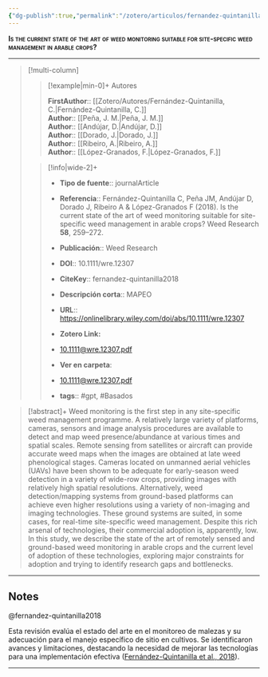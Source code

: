 ```yaml
---
{"dg-publish":true,"permalink":"/zotero/articulos/fernandez-quintanilla2018/","title":"Is the current state of the art of weed monitoring suitable for site-specific weed management in arable crops?","tags":["#zotero"]}
---
```



<span style="font-variant:small-caps; font-weight: bold;">Is the current state of the art of weed monitoring suitable for site-specific weed management in arable crops?</span>

---


> [!multi-column]
>
>> [!example|min-0]+ Autores
>> 
>> **FirstAuthor**:: [[Zotero/Autores/Fernández-Quintanilla, C.\|Fernández-Quintanilla, C.]]  
>> **Author**:: [[Peña, J. M.\|Peña, J. M.]]  
>> **Author**:: [[Andújar, D.\|Andújar, D.]]  
>> **Author**:: [[Dorado, J.\|Dorado, J.]]  
>> **Author**:: [[Ribeiro, A.\|Ribeiro, A.]]  
>> **Author**:: [[López-Granados, F.\|López-Granados, F.]]  
 >
>
>> [!info|wide-2]+
>>
>> - **Tipo de fuente**:: journalArticle
>> - **Referencia**:: Fernández-Quintanilla C, Peña JM, Andújar D, Dorado J, Ribeiro A & López-Granados F (2018). Is the current state of the art of weed monitoring suitable for site-specific weed management in arable crops? Weed Research **58**, 259–272.
>> - **Publicación**:: Weed Research
>> - **DOI**:: 10.1111/wre.12307
>> - **CiteKey**:: fernandez-quintanilla2018
>> - **Descripción corta**:: MAPEO
>> - **URL**:: https://onlinelibrary.wiley.com/doi/abs/10.1111/wre.12307
>> - **Zotero Link:** 
>> - [10.1111@wre.12307.pdf](zotero://select/library/items/FWFJVHFL)
>>
>> - **Ver en carpeta**: 
>> - [10.1111@wre.12307.pdf](file://J:\OneDrive\Articulos\10.1111@wre.12307.pdf)
>> - **tags**:: #gpt, #Basados



> [!abstract]+ 
>Weed monitoring is the first step in any site-specific weed management programme. A relatively large variety of platforms, cameras, sensors and image analysis procedures are available to detect and map weed presence/abundance at various times and spatial scales. Remote sensing from satellites or aircraft can provide accurate weed maps when the images are obtained at late weed phenological stages. Cameras located on unmanned aerial vehicles (UAVs) have been shown to be adequate for early-season weed detection in a variety of wide-row crops, providing images with relatively high spatial resolutions. Alternatively, weed detection/mapping systems from ground-based platforms can achieve even higher resolutions using a variety of non-imaging and imaging technologies. These ground systems are suited, in some cases, for real-time site-specific weed management. Despite this rich arsenal of technologies, their commercial adoption is, apparently, low. In this study, we describe the state of the art of remotely sensed and ground-based weed monitoring in arable crops and the current level of adoption of these technologies, exploring major constraints for adoption and trying to identify research gaps and bottlenecks.


--- 

## Notes

@fernandez-quintanilla2018

Esta revisión evalúa el estado del arte en el monitoreo de malezas y su adecuación para el manejo específico de sitio en cultivos. Se identificaron avances y limitaciones, destacando la necesidad de mejorar las tecnologías para una implementación efectiva ([Fernández-Quintanilla et al., 2018](zotero://select/library/items/FGQ7S9HP)).






---







